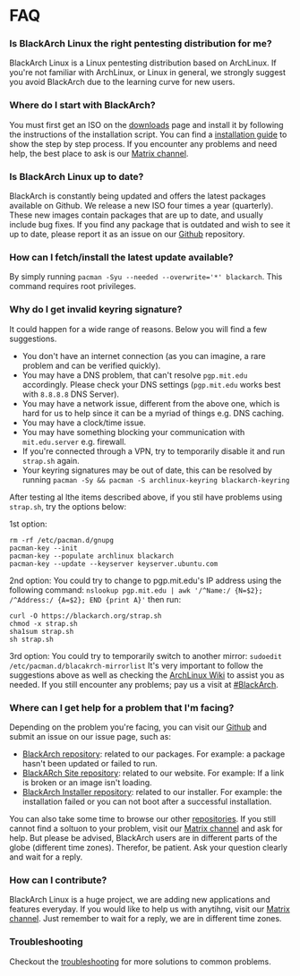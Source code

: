# FAQ

### Is BlackArch Linux the right pentesting distribution for me?

BlackArch Linux is a Linux pentesting distribution based on ArchLinux. If you're not familiar with ArchLinux, or Linux in general, we strongly suggest you avoid BlackArch due to the learning curve for new users.

### Where do I start with BlackArch?

You must first get an ISO on the [downloads](https://blackarch.org/downloads.html) page and install it by following the instructions of the installation script. You can find a [installation guide](/getting_started.md) to show the step by step process. If you encounter any problems and need help, the best place to ask is our [Matrix channel](https://matrix.to/#/%23BlackArch:matrix.org).

### Is BlackArch Linux up to date?

BlackArch is constantly being updated and offers the latest packages available on Github. We release a new ISO four times a year (quarterly). These new images contain packages that are up to date, and usually include bug fixes. If you find any package that is outdated and wish to see it up to date, please report it as an issue on our [Github](https://github.com/blackarch/blackarch) repository.

### How can I fetch/install the latest update available?

By simply running `pacman -Syu --needed --overwrite='*' blackarch`. This command requires root privileges.

### Why do I get invalid keyring signature?

It could happen for a wide range of reasons. Below you will find a few suggestions.

* You don't have an internet connection (as you can imagine, a rare problem and can be verified quickly).
* You may have a DNS problem, that can't resolve `pgp.mit.edu` accordingly. Please check your DNS settings (`pgp.mit.edu` works best with `8.8.8.8` DNS Server).
* You may have a network issue, different from the above one, which is hard for us to help since it can be a myriad of things e.g. DNS caching.
* You may have a clock/time issue.
* You may have something blocking your communication with `mit.edu.server` e.g. firewall.
* If you're connected through a VPN, try to temporarily disable it and run `strap.sh` again.
* Your keyring signatures may be out of date, this can be resolved by running `pacman -Sy && pacman -S archlinux-keyring blackarch-keyring`

After testing al lthe items described above, if you stil have problems using `strap.sh`, try the options below:

1st option:
```
rm -rf /etc/pacman.d/gnupg
pacman-key --init
pacman-key --populate archlinux blackarch
pacman-key --update --keyserver keyserver.ubuntu.com
```

2nd option:
You could try to change to pgp.mit.edu's IP address using the following command:
`nslookup pgp.mit.edu | awk '/^Name:/ {N=$2}; /^Address:/ {A=$2}; END {print A}'`
then run:
```
curl -O https://blackarch.org/strap.sh
chmod -x strap.sh
sha1sum strap.sh
sh strap.sh
```

3rd option:
You could try to temporarily switch to another mirror:
`sudoedit /etc/pacman.d/blacakrch-mirrorlist`
It's very important to follow the suggestions above as well as checking the [ArchLinux Wiki](https://wiki.archlinux.org) to assist you as needed. If you still encounter any problems; pay us a visit at [#BlackArch](https://matrix.to/#/%23BlackArch:matrix.org).

### Where can I get help for a problem that I'm facing?

Depending on the problem you're facing, you can visit our [Github](https://github.com/blackarch/blackarch) and submit an issue on our issue page, such as:
* [BlackArch repository](https://github.com/blackarch/blackarch/issues): related to our packages. For example: a package hasn't been updated or failed to run.
* [BlackARch Site repository](https://github.com/blackarch/blackarch-site/issues): related to our website. For example: If a link is broken or an image isn't loading.
* [BlackArch Installer repository](https://github.com/blackarch/blackarch-installer/issues): related to our installer. For example: the installation failed or you can not boot after a successful installation. 

You can also take some time to browse our other [repositories](https://guthub.com/blackarch).
If you still cannot find a soltuon to your problem, visit our [Matrix channel](https://matrix.to/#/%23BlackArch:matrix.org) and ask for help. But please be advised, BlackArch users are in different parts of the globe (different time zones). Therefor, be patient. Ask your question clearly and wait for a reply.

### How can I contribute?

BlackArch Linux is a huge project, we are adding new applications and features everyday. 
If you would like to help us with anytihng, visit our [Matrix channel](https://matrix.to/#/%23BlackArch:matrix.org). Just remember to wait for a reply, we are in different time zones.

### Troubleshooting

Checkout the [troubleshooting](/troubleshooting) for more solutions to common problems.
